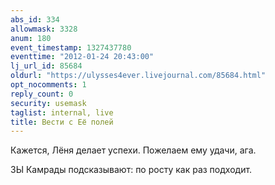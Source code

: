 ```yaml
---
abs_id: 334
allowmask: 3328
anum: 180
event_timestamp: 1327437780
eventtime: "2012-01-24 20:43:00"
lj_url_id: 85684
oldurl: "https://ulysses4ever.livejournal.com/85684.html"
opt_nocomments: 1
reply_count: 0
security: usemask
taglist: internal, live
title: Вести с Её полей
---
```


Кажется, Лёня делает успехи. Пожелаем ему удачи, ага.

ЗЫ Камрады подсказывают: по росту как раз подходит.

